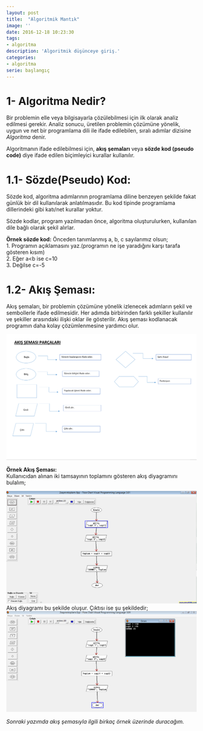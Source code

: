 ```yaml
---
layout: post
title:  "Algoritmik Mantık"
image: ''
date: 2016-12-18 10:23:30
tags:
- algoritma
description: 'Algoritmik düşünceye giriş.'
categories:
- algoritma
serie: başlangıç
---
```

    
# 1- Algoritma Nedir?
Bir problemin elle veya bilgisayarla çözülebilmesi için ilk olarak analiz edilmesi gerekir.
Analiz sonucu, üretilen problemin çözümüne yönelik, uygun ve net bir programlama dili ile ifade 
edilebilen, sıralı adımlar dizisine *Algoritma* denir.  

Algoritmanın ifade edilebilmesi için, **akış şemaları** veya **sözde kod (pseudo code)** diye ifade edilen biçimleyici kurallar kullanılır.

# 1.1- Sözde(Pseudo) Kod:
Sözde kod, algoritma adımlarının programlama diline benzeyen şekilde fakat günlük bir dil kullanılarak
anlatılmasıdır. Bu kod tipinde programlama dillerindeki gibi katı/net kurallar yoktur.  

Sözde kodlar, program yazılmadan önce, algoritma oluşturulurken, kullanılan dile bağlı olarak şekil alırlar.
  

**Örnek sözde kod:** 
  Önceden tanımlanmış a, b, c sayılarımız olsun;  
	1. Programın açıklamasını yaz.(programın ne işe yaradığını karşı tarafa gösteren kısım)  
	2. Eğer a<b ise c=10  
	3. Değilse c=-5
  
# 1.2- Akış Şeması:
Akış şemaları, bir problemin çözümüne yönelik izlenecek adımların şekil ve sembollerle ifade edilmesidir.
Her adımda birbirinden farklı şekiller kullanılır ve şekiller arasındaki ilişki oklar ile gösterilir.
Akış şeması kodlanacak programın daha kolay çözümlenmesine yardımcı olur.  

![](/assets/img/algo.png)  


**Örnek Akış Şeması:**  
Kullanıcıdan alınan iki tamsayının toplamını gösteren akış diyagramını bulalım;  

![](/assets/img/flowtoplam.png)  
Akış diyagramı bu şekilde oluşur. Çıktısı ise şu şekildedir;  
![](/assets/img/flow.png)   
  

*Sonraki yazımda akış şemasıyla ilgili birkaç örnek üzerinde duracağım.*
